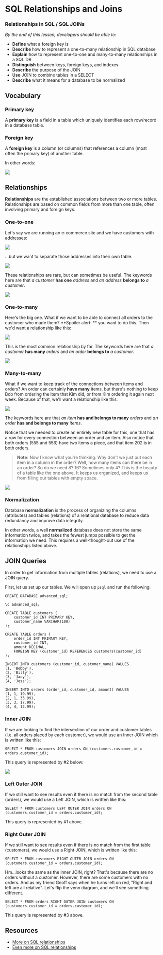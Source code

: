 <!--WDI3 3:02 -->
<!--WDI4 3:04 -->
<!--3:00 5 minutes -->

<!--Hook: Wouldn't it be amazing if we could keep all our data nice and organized inside one table?  So much easier.  Well, unfortunately, that's not the way the world works.  The good news is that it is a problem that SQL is especially good at solving.  So here we go... -->

# SQL Relationships and Joins

### Relationships in SQL / SQL JOINs

*By the end of this lesson, developers should be able to:*
- **Define** what a foreign key is
- **Describe** how to represent a one-to-many relationship in SQL database
- **Explain** how to represent one-to-one and many-to-many relationships in a SQL DB
- **Distinguish** between keys, foreign keys, and indexes
- **Describe** the purpose of the JOIN
- **Use** JOIN to combine tables in a SELECT
- **Describe** what it means for a database to be normalized

<!-- 3:04 WDI3 -->
<!--3:05 15 minutes -->

## Vocabulary

### Primary key

A **primary key** is a field in a table which uniquely identifies each row/record in a database table.

### Foreign key

A **foreign key** is a column (or columns) that references a column (most often the primary key) of another table.

In other words:

![](foreignKey.gif)

<!--actually 3:12 -->
<!--WDI4 3:08 -->
## Relationships

**Relationships** are the established associations between two or more tables. Relationships are based on common fields from more than one table, often involving primary and foreign keys.

### One-to-one

Let's say we are running an e-commerce site and we have customers with addresses:

![](oneToOne_1.png)

...but we want to separate those addresses into their own table.

![](oneToOne_2.png)

These relationships are rare, but can sometimes be useful.  The keywords here are that *a customer* **has one** *address* and *an address* **belongs to** *a customer*.

![](oneToOne_dia.png)

<!--The only use case I can see for this is that we are doing some sort of big data crunching on our addresses or these addresses get re-used in a LOT (and I mean a LOT of places--like sales people have these addresses and providers have these addresses).-->

### One-to-many

Here's the big one.  What if we want to be able to connect all orders to the customer who made them?  **Spoiler alert: ** you want to do this.  Then we'd want a relationship like this:

![](oneToMany.png)

This is the most common relationship by far. The keywords here are that *a customer* **has many** *orders* and *an order* **belongs to** *a customer*.

![](oneToMany_dia.png)

### Many-to-many

What if we want to keep track of the connections between items and orders?  An order can certainly **have many** items, but there's nothing to keep Bob from ordering the item that Kim did, or from Kim ordering it again next week.  Because of that, we'll want a relationship like this:

![](manyToMany.png)

The keywords here are that *an item* **has and belongs to many** *orders* and *an order* **has and belongs to many** *items*.

Notice that we needed to create an entirely new table for this, one that has a row for every connection between an order and an item.  Also notice that both orders (555 and 556) have two items a piece, and that item 202 is in both orders.

>**Note:** Now I know what you're thinking.  Why don't we just put each item in a column in the order?  Well, how many items can there be in an order?  So do we need 8?  16?  Sometimes only 4?  This is the beauty of a table like the one above.  It keeps us organized, and keeps us from filling our tables with empty space.

![](manyToMany_dia.png)

<!--Catch-phrase with primary key, foreign key, one-to-many, many-to-many -->

<!--3:20 5 minutes -->

<!--Actually 3:32 WDI2 and WDI3-->

### Normalization

Database **normalization** is the process of organizing the columns (attributes) and tables (relations) of a relational database to reduce data redundancy and improve data integrity.

In other words, a well **normalized** database does not store the same information twice, and takes the fewest jumps possible to get the information we need.  This requires a well-thought-out use of the relationships listed above.

<!--WDI4 3:26 -->
<!--half-mast for rest -->

<!--3:25 WDI3 -->
<!--3:25 10 minutes -->

## JOIN Queries

In order to get information from multiple tables (relations), we need to use a JOIN query.

First, let us set up our tables.  We will open up `psql` and run the following:

```
CREATE DATABASE advanced_sql;

\c advanced_sql;

CREATE TABLE customers (
    customer_id INT PRIMARY KEY,
    customer_name VARCHAR(100)
);
 
CREATE TABLE orders (
    order_id INT PRIMARY KEY,
    customer_id INT,
    amount DECIMAL,
    FOREIGN KEY (customer_id) REFERENCES customers(customer_id)
);
 
INSERT INTO customers (customer_id, customer_name) VALUES
(1, 'Bobby'),
(2, 'Billy'),
(3, 'Jacy'),
(4, 'Jess');
 
INSERT INTO orders (order_id, customer_id, amount) VALUES
(1, 1, 19.99),
(2, 1, 35.99),
(3, 3, 17.99),
(4, 4, 12.99);
```


<!--WDI4 3:34 turning over to devs-->
<!--WDI4 coming back 3:40 -->
<!--3:34 WDI3 -->
<!--3:35 10 minutes -->

### Inner JOIN

If we are looking to find the intersection of our order and customer tables (i.e. all orders placed by each customer), we would use an Inner JOIN which is written like this:

`SELECT * FROM customers JOIN orders ON (customers.customer_id = orders.customer_id);`

This query is represented by #2 below:

![](inner_join_diagram.gif)

### Left Outer JOIN

If we still want to see results even if there is no match from the second table (orders), we would use a Left JOIN, which is written like this:

`SELECT * FROM customers LEFT OUTER JOIN orders ON (customers.customer_id = orders.customer_id);`

This query is represented by #1 above.

### Right Outer JOIN

If we still want to see results even if there is no match from the first table (customers), we would use a Right JOIN, which is written like this:

`SELECT * FROM customers RIGHT OUTER JOIN orders ON (customers.customer_id = orders.customer_id);`

Hm...looks the same as the inner JOIN, right?  That's because there are no orders without a customer.  However, there are some customers with no orders.  And as my friend Geoff says when he turns left on red, "Right and left are all relative".  Let's flip the venn diagram, and we'll see something different.

`SELECT * FROM orders RIGHT OUTER JOIN customers ON (customers.customer_id = orders.customer_id);`

This query is represented by #3 above.

<!--3:47 WDI4 turning over to devs, coming back 3:52, ending 3:54 -->

<!--3:46 WDI3 -->
<!--Run through first couple library_sql basic (non JOIN) and advanced (JOIN) exercises -->

## Resources

- [More on SQL relationships](https://code.tutsplus.com/articles/sql-for-beginners-part-3-database-relationships--net-8561)
- [Even more on SQL relationships](https://msdn.microsoft.com/en-us/library/bb243835(v=office.12).aspx)
